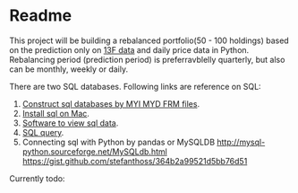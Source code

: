 # Readme

This project will be building a rebalanced portfolio(50 - 100 holdings) based on the prediction only on [13F data](https://www.investopedia.com/terms/f/form-13f.asp) and daily price data in Python. Rebalancing period (prediction period) is preferravblelly quarterly, but also can be monthly, weekly or daily.

There are two SQL databases. Following links are reference on SQL:

1. [Construct sql databases by MYI MYD FRM files](https://stackoverflow.com/questions/879176/how-to-recover-mysql-database-from-myd-myi-frm-files/).
2. [Install sql on Mac](https://dev.mysql.com/doc/mysql-osx-excerpt/5.7/en/osx-installation-pkg.html).
3. [Software to view sql data](https://www.mysql.com/products/workbench/).
4. [SQL query](https://www.hackerrank.com/domains/sql/).
5. Connecting sql with Python by pandas or MySQLDB
http://mysql-python.sourceforge.net/MySQLdb.html
https://gist.github.com/stefanthoss/364b2a99521d5bb76d51


Currently todo:
